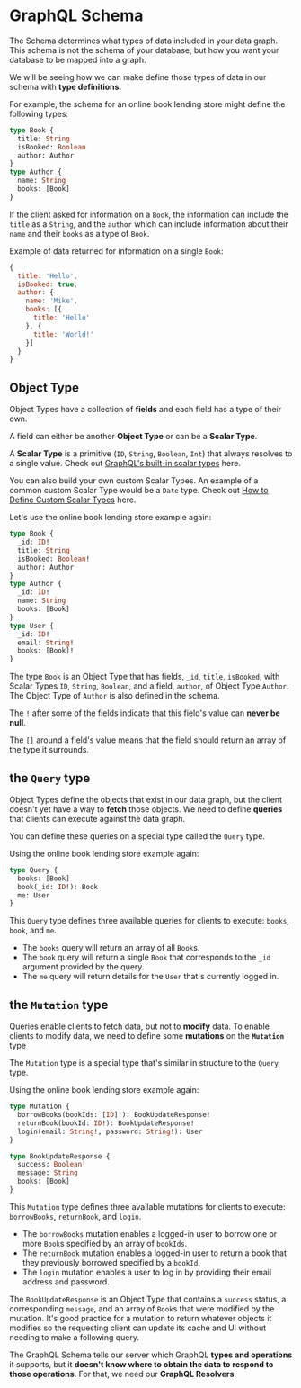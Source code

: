 # GraphQL Schema

The Schema determines what types of data included in your data graph. This schema is not the schema of your database, but how you want your database to be mapped into a graph. 

We will be seeing how we can make define those types of data in our schema with **type definitions**.

For example, the schema for an online book lending store might define the following types:
```graphql
type Book {
  title: String
  isBooked: Boolean
  author: Author
}
type Author {
  name: String
  books: [Book]
}
```
If the client asked for information on a `Book`, the information can include the `title` as a `String`, and the `author` which can include information about their `name` and their `books` as a type of `Book`.

Example of data returned for information on a single `Book`:
```javascript
{
  title: 'Hello',
  isBooked: true,
  author: {
    name: 'Mike',
    books: [{
      title: 'Hello'
    }, {
      title: 'World!'
    }]
  }
}
```

## Object Type

Object Types have a collection of **fields** and each field has a type of their own. 

A field can either be another **Object Type** or can be a **Scalar Type**.

A **Scalar Type** is a primitive (`ID`, `String`, `Boolean`, `Int`) that always resolves to a single value. Check out [GraphQL's built-in scalar types] here. 

You can also build your own custom Scalar Types. An example of a common custom Scalar Type would be a `Date` type. Check out [How to Define Custom Scalar Types] here.

Let's use the online book lending store example again: 
```graphql
type Book {
  _id: ID!
  title: String
  isBooked: Boolean!
  author: Author
}
type Author {
  _id: ID!
  name: String
  books: [Book]
}
type User {
  _id: ID!
  email: String!
  books: [Book]!
}
```

The type `Book` is an Object Type that has fields, `_id`, `title`, `isBooked`, with Scalar Types `ID`, `String`, `Boolean`, and a field, `author`, of Object Type `Author`. The Object Type of `Author` is also defined in the schema. 

The `!` after some of the fields indicate that this field's value can **never be null**.

The `[]` around a field's value means that the field should return an array of the type it surrounds.

## the `Query` type

Object Types define the objects that exist in our data graph, but the client doesn't yet have a way to **fetch** those objects. We need to define **queries** that clients can execute against the data graph.

You can define these queries on a special type called the `Query` type.

Using the online book lending store example again:
```graphql
type Query {
  books: [Book]
  book(_id: ID!): Book
  me: User
}
```
This `Query` type defines three available queries for clients to execute: `books`, `book`, and `me`.
- The `books` query will return an array of all `Book`s.
- The `book` query will return a single `Book` that corresponds to the `_id` argument provided by the query.
- The `me` query will return details for the `User` that's currently logged in.

## the `Mutation` type

Queries enable clients to fetch data, but not to **modify** data. To enable clients to modify data, we need to define some **mutations** on the **`Mutation`** type

The `Mutation` type is a special type that's similar in structure to the `Query` type.

Using the online book lending store example again:
```graphql
type Mutation {
  borrowBooks(bookIds: [ID]!): BookUpdateResponse!
  returnBook(bookId: ID!): BookUpdateResponse!
  login(email: String!, password: String!): User
}

type BookUpdateResponse {
  success: Boolean!
  message: String
  books: [Book]
}
```
This `Mutation` type defines three available mutations for clients to execute: `borrowBooks`, `returnBook`, and `login`.
- The `borrowBooks` mutation enables a logged-in user to borrow one or more `Book`s specified by an array of `bookIds`.
- The `returnBook` mutation enables a logged-in user to return a book that they previously borrowed specified by a `bookId`.
- The `login` mutation enables a user to log in by providing their email address and password.

The `BookUpdateResponse` is an Object Type that contains a `success` status, a corresponding `message`, and an array of `Book`s that were modified by the mutation. It's good practice for a mutation to return whatever objects it modifies so the requesting client can update its cache and UI without needing to make a following query.

The GraphQL Schema tells our server which GraphQL **types and operations** it supports, but it **doesn't know where to obtain the data to respond to those operations**. For that, we need our **GraphQL Resolvers**. 

[GraphQL's built-in scalar types]: https://graphql.org/learn/schema/
[How to Define Custom Scalar Types]: https://itnext.io/custom-scalars-in-graphql-9c26f43133f3